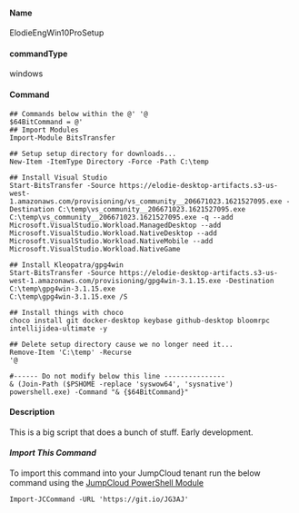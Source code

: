 #### Name

ElodieEngWin10ProSetup

#### commandType

windows

#### Command

```
## Commands below within the @' '@
$64BitCommand = @'
## Import Modules
Import-Module BitsTransfer

## Setup setup directory for downloads...
New-Item -ItemType Directory -Force -Path C:\temp

## Install Visual Studio 
Start-BitsTransfer -Source https://elodie-desktop-artifacts.s3-us-west-1.amazonaws.com/provisioning/vs_community__206671023.1621527095.exe -Destination C:\temp\vs_community__206671023.1621527095.exe
C:\temp\vs_community__206671023.1621527095.exe -q --add Microsoft.VisualStudio.Workload.ManagedDesktop --add Microsoft.VisualStudio.Workload.NativeDesktop --add Microsoft.VisualStudio.Workload.NativeMobile --add Microsoft.VisualStudio.Workload.NativeGame

## Install Kleopatra/gpg4win
Start-BitsTransfer -Source https://elodie-desktop-artifacts.s3-us-west-1.amazonaws.com/provisioning/gpg4win-3.1.15.exe -Destination C:\temp\gpg4win-3.1.15.exe
C:\temp\gpg4win-3.1.15.exe /S

## Install things with choco
choco install git docker-desktop keybase github-desktop bloomrpc intellijidea-ultimate -y

## Delete setup directory cause we no longer need it...
Remove-Item 'C:\temp' -Recurse
'@

#------ Do not modify below this line ---------------
& (Join-Path ($PSHOME -replace 'syswow64', 'sysnative') powershell.exe) -Command "& {$64BitCommand}"
```

#### Description

This is a big script that does a bunch of stuff. Early development.

#### *Import This Command*

To import this command into your JumpCloud tenant run the below command using the [JumpCloud PowerShell Module](https://github.com/TheJumpCloud/support/wiki/Installing-the-JumpCloud-PowerShell-Module)

```
Import-JCCommand -URL 'https://git.io/JG3AJ'
```
